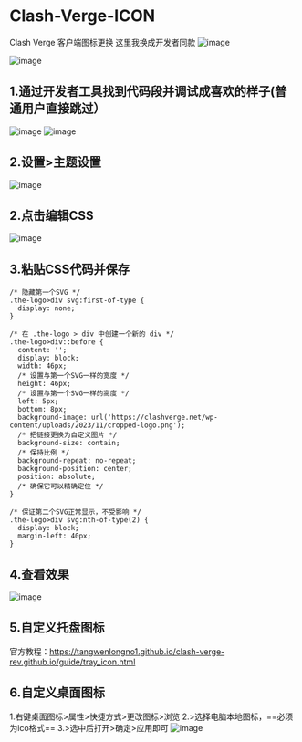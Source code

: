 # Clash-Verge-ICON
Clash Verge 客户端图标更换
这里我换成开发者同款
![image](https://github.com/user-attachments/assets/e505ced9-651d-4d5a-b1e2-5b566c888c3a)

![image](https://github.com/user-attachments/assets/896eb589-084c-472c-80ca-bfab099483ca)


## 1.通过开发者工具找到代码段并调试成喜欢的样子(普通用户直接跳过）
![image](https://github.com/user-attachments/assets/8c53de9f-6516-4f69-b2f6-4bb6449baa4b)
![image](https://github.com/user-attachments/assets/1ccb67bd-427c-4844-b7e4-d7831c712997)

## 2.设置>主题设置
![image](https://github.com/user-attachments/assets/1b7e0245-8892-467b-9e23-8a79006ce8ba)

## 2.点击编辑CSS
![image](https://github.com/user-attachments/assets/f9b006af-cac4-4942-a5ef-668ccfc9a56a)

## 3.粘贴CSS代码并保存

```
/* 隐藏第一个SVG */
.the-logo>div svg:first-of-type {
  display: none;
}

/* 在 .the-logo > div 中创建一个新的 div */
.the-logo>div::before {
  content: '';
  display: block;
  width: 46px;
  /* 设置与第一个SVG一样的宽度 */
  height: 46px;
  /* 设置与第一个SVG一样的高度 */
  left: 5px;
  bottom: 8px;
  background-image: url('https://clashverge.net/wp-content/uploads/2023/11/cropped-logo.png');
  /* 把链接更换为自定义图片 */
  background-size: contain;
  /* 保持比例 */
  background-repeat: no-repeat;
  background-position: center;
  position: absolute;
  /* 确保它可以精确定位 */
}

/* 保证第二个SVG正常显示，不受影响 */
.the-logo>div svg:nth-of-type(2) {
  display: block;
  margin-left: 40px;
}
```

## 4.查看效果
![image](https://github.com/user-attachments/assets/31681c67-3fb1-4507-b12b-45bf24348989)

## 5.自定义托盘图标
官方教程：https://tangwenlongno1.github.io/clash-verge-rev.github.io/guide/tray_icon.html

## 6.自定义桌面图标
1.右键桌面图标>属性>快捷方式>更改图标>浏览
2.>选择电脑本地图标，==必须为ico格式==
3.>选中后打开>确定>应用即可
![image](https://github.com/user-attachments/assets/21b66526-96db-4561-9f9f-6444632b5fad)


